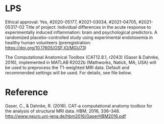 # LPS

Ethical approval: Yes, #2020-05177, #2021-03034, #2021-04705, #2021-05317-02 
Title of project: Individual differences in the acute response to experimentally induced inflammation: brain and psychological predictors. A randomized placebo-controlled study using experimental endotoxemia in healthy human volunteers (preregistration: https://doi.org/10.17605/OSF.IO/MGU73)

The Computational Anatomical Toolbox (CAT12.8.1, r2043) (Gaser & Dahnke, 2016), implemented in MATLAB R2022b (Mathworks, Natick, MA, USA) will be used to preprocess the T1-weighted MRI data. Default and recommended settings will be used. For details, see file below.

# Reference
Gaser, C., & Dahnke, R. (2016). CAT-a computational anatomy toolbox for the analysis of structural MRI data. HBM, 2016, 336–348. http://www.neuro.uni-jena.de/hbm2016/GaserHBM2016.pdf

